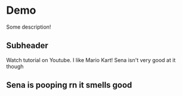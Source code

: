 # Demo

Some description!

## Subheader

Watch tutorial on Youtube.
I like Mario Kart!
Sena isn't very good at it though

## Sena is pooping rn it smells good

